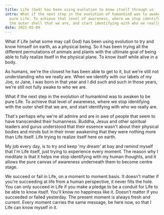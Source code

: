 ```yaml
---
title: Life (God) has been using evolution to know itself through us
intro: What if the next step in the evolution of humankind was to awaken to be
  pure Life. To achieve that level of awareness, where we stop identifying with
  the outer shell that we are, and start identifying with who we really are.
date: 2022-05-09
---
```

What if Life (what some may call God) has been using evolution to try and know himself on earth, as a physical being. So it has been trying all the different permutations of animals and plants with the ultimate goal of being able to fully realize itself in the physical plane. To know itself while alive in a body. 

As humans, we're the closest he has been able to get to it, but we're still not understanding who we really are. When we identify with our labels of my Joe, or Jane, I was born in that year and I did such and such in those years, we're still not fully awake to who we are.

What if the next step in the evolution of humankind was to awaken to be pure Life. To achieve that level of awareness, where we stop identifying with the outer shell that we are, and start identifying with who we really are. 

That's perhaps why we're all admire and are in awe of people that seem to have transcended their humanness. Buddha, Jesus and other spiritual leaders and gurus understood that their essence wasn't about their physical bodies and minds but in their inner awakening that they were nothing more than Life itself. Life trying to realize itself here on earth. 

My job every day, is to try and keep 'my dream' at bay and remind myself that I'm Life itself, just trying to experience every moment. The reason why I meditate is that it helps me stop identifying with my human thoughts, and it allows the pure canvas of awareness underneath them to become centre stage. 

We succeed or fail in Life, on a moment to moment basis. It doesn't matter if you're succeeding at life from a human perspective, it never fills the hole. You can only succeed in Life if you make a pledge to be a conduit for Life to be able to know itself. You'll know no happiness like it. Doesn't matter if you succeeded or failed yesterday. The present moment is always fresh and current. Every moment carries the same message, be here now, so that I Life can know myself in it.